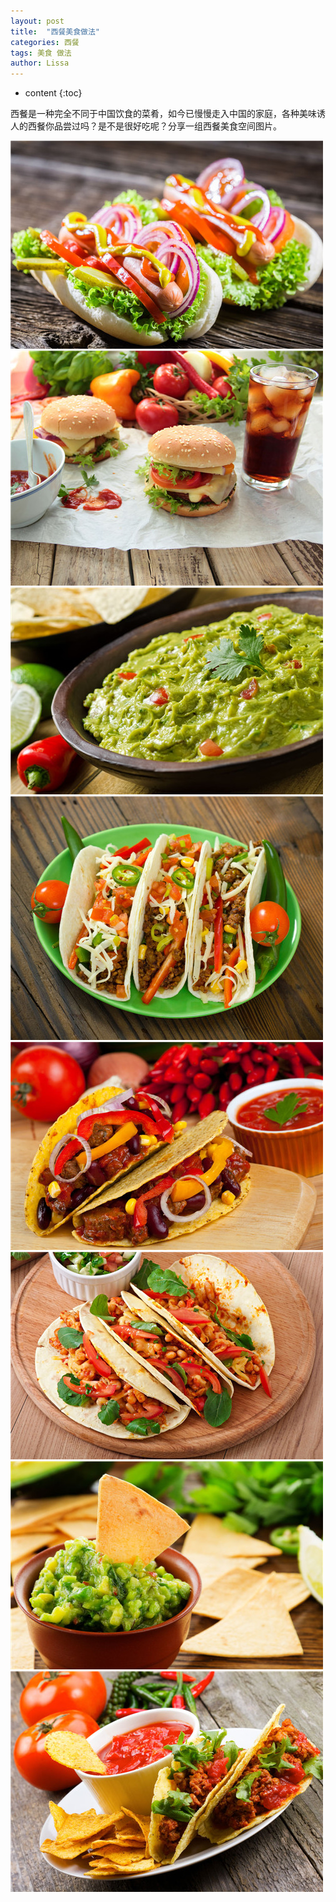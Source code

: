 ```yaml
---
layout: post
title:  "西餐美食做法"
categories: 西餐
tags: 美食 做法
author: Lissa
---
```


* content
{:toc}

西餐是一种完全不同于中国饮食的菜肴，如今已慢慢走入中国的家庭，各种美味诱人的西餐你品尝过吗？是不是很好吃呢？分享一组西餐美食空间图片。
<div><img src="https://raw.githubusercontent.com/Lissa-321/Lissa-321.github.io/master/1.jpg"><img src="https://raw.githubusercontent.com/Lissa-321/Lissa-321.github.io/master/2.jpg"><img src="https://raw.githubusercontent.com/Lissa-321/Lissa-321.github.io/master/3.jpg"><img src="https://raw.githubusercontent.com/Lissa-321/Lissa-321.github.io/master/4.jpg"><img src="https://raw.githubusercontent.com/Lissa-321/Lissa-321.github.io/master/5.jpg"><img src="https://raw.githubusercontent.com/Lissa-321/Lissa-321.github.io/master/6.jpg"><img src="https://raw.githubusercontent.com/Lissa-321/Lissa-321.github.io/master/7.jpg"><img src="https://raw.githubusercontent.com/Lissa-321/Lissa-321.github.io/master/8.jpg"></div>







